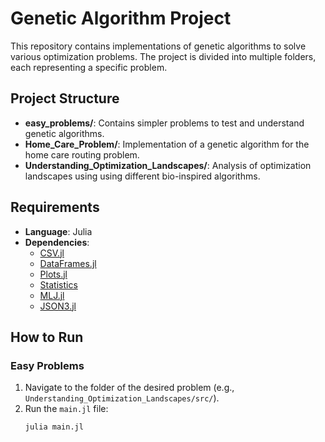 # Genetic Algorithm Project

This repository contains implementations of genetic algorithms to solve various optimization problems. The project is divided into multiple folders, each representing a specific problem.

## Project Structure

- **easy_problems/**: Contains simpler problems to test and understand genetic algorithms.
- **Home_Care_Problem/**: Implementation of a genetic algorithm for the home care routing problem.
- **Understanding_Optimization_Landscapes/**: Analysis of optimization landscapes using using different bio-inspired algorithms.

## Requirements

- **Language**: Julia
- **Dependencies**:
  - [CSV.jl](https://github.com/JuliaData/CSV.jl)
  - [DataFrames.jl](https://github.com/JuliaData/DataFrames.jl)
  - [Plots.jl](https://github.com/JuliaPlots/Plots.jl)
  - [Statistics](https://docs.julialang.org/en/v1/stdlib/Statistics/)
  - [MLJ.jl](https://github.com/alan-turing-institute/MLJ.jl)
  - [JSON3.jl](https://github.com/quinnj/JSON3.jl)

## How to Run

### Easy Problems
1. Navigate to the folder of the desired problem (e.g., `Understanding_Optimization_Landscapes/src/`).
2. Run the `main.jl` file:
   ```bash
   julia main.jl
